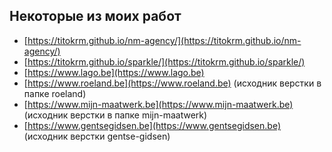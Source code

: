 ## Некоторые из моих работ

- [https://titokrm.github.io/nm-agency/](https://titokrm.github.io/nm-agency/)
- [https://titokrm.github.io/sparkle/](https://titokrm.github.io/sparkle/)
- [https://www.lago.be](https://www.lago.be)
- [https://www.roeland.be](https://www.roeland.be) (исходник верстки в папке roeland)
- [https://www.mijn-maatwerk.be](https://www.mijn-maatwerk.be) (исходник верстки в папке mijn-maatwerk)
- [https://www.gentsegidsen.be](https://www.gentsegidsen.be) (исходник верстки gentse-gidsen)
